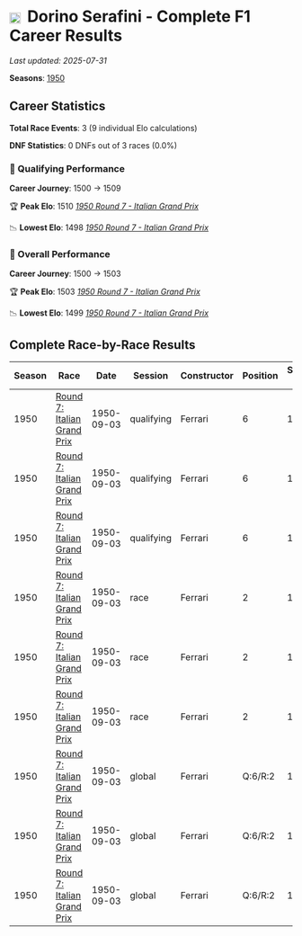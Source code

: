# <img src="https://upload.wikimedia.org/wikipedia/commons/0/03/Flag_of_Italy.svg" alt="Italy" width="20" height="auto" style="vertical-align: middle; margin-right: 5px;" onerror="this.outerHTML='🇮🇹'; this.style.marginRight='5px';"/> Dorino Serafini - Complete F1 Career Results

*Last updated: 2025-07-31*

**Seasons**: [1950](../seasons/1950-season-report)

## Career Statistics

**Total Race Events**: 3 (9 individual Elo calculations)

**DNF Statistics**: 0 DNFs out of 3 races (0.0%)

### 🏁 Qualifying Performance
**Career Journey**: 1500 → 1509

🏆 **Peak Elo**: 1510
   *[1950 Round 7 - Italian Grand Prix](../seasons/1950-season-report#round-7-italian-grand-prix)*

📉 **Lowest Elo**: 1498
   *[1950 Round 7 - Italian Grand Prix](../seasons/1950-season-report#round-7-italian-grand-prix)*

### 🌟 Overall Performance
**Career Journey**: 1500 → 1503

🏆 **Peak Elo**: 1503
   *[1950 Round 7 - Italian Grand Prix](../seasons/1950-season-report#round-7-italian-grand-prix)*

📉 **Lowest Elo**: 1499
   *[1950 Round 7 - Italian Grand Prix](../seasons/1950-season-report#round-7-italian-grand-prix)*


## Complete Race-by-Race Results

| Season | Race | Date | Session | Constructor | Position | Starting ELO | ELO Change | Final ELO | Teammate |
|--------|------|------|---------|-------------|----------|--------------|------------|-----------|----------|
| 1950 | [Round 7: Italian Grand Prix](../seasons/1950-season-report#round-7-italian-grand-prix) | 1950-09-03 | qualifying | Ferrari | 6 | 1500 | +10 | 1510 | [<img src="https://upload.wikimedia.org/wikipedia/commons/thumb/8/83/Flag_of_the_United_Kingdom_%283-5%29.svg/512px-Flag_of_the_United_Kingdom_%283-5%29.svg.png?20250726143817" alt="United Kingdom" width="20" height="auto" style="vertical-align: middle; margin-right: 5px;" onerror="this.outerHTML='🇬🇧'; this.style.marginRight='5px';"/> Peter Whitehead](peter-whitehead) |
| 1950 | [Round 7: Italian Grand Prix](../seasons/1950-season-report#round-7-italian-grand-prix) | 1950-09-03 | qualifying | Ferrari | 6 | 1510 | -12 | 1498 | [<img src="https://upload.wikimedia.org/wikipedia/commons/0/03/Flag_of_Italy.svg" alt="Italy" width="20" height="auto" style="vertical-align: middle; margin-right: 5px;" onerror="this.outerHTML='🇮🇹'; this.style.marginRight='5px';"/> Alberto Ascari](alberto-ascari) |
| 1950 | [Round 7: Italian Grand Prix](../seasons/1950-season-report#round-7-italian-grand-prix) | 1950-09-03 | qualifying | Ferrari | 6 | 1498 | +11 | 1509 | [<img src="https://upload.wikimedia.org/wikipedia/commons/0/03/Flag_of_Italy.svg" alt="Italy" width="20" height="auto" style="vertical-align: middle; margin-right: 5px;" onerror="this.outerHTML='🇮🇹'; this.style.marginRight='5px';"/> Clemente Biondetti](clemente-biondetti) |
| 1950 | [Round 7: Italian Grand Prix](../seasons/1950-season-report#round-7-italian-grand-prix) | 1950-09-03 | race | Ferrari | 2 | 1500 | N/A | 1500 | [<img src="https://upload.wikimedia.org/wikipedia/commons/thumb/8/83/Flag_of_the_United_Kingdom_%283-5%29.svg/512px-Flag_of_the_United_Kingdom_%283-5%29.svg.png?20250726143817" alt="United Kingdom" width="20" height="auto" style="vertical-align: middle; margin-right: 5px;" onerror="this.outerHTML='🇬🇧'; this.style.marginRight='5px';"/> Peter Whitehead](peter-whitehead) |
| 1950 | [Round 7: Italian Grand Prix](../seasons/1950-season-report#round-7-italian-grand-prix) | 1950-09-03 | race | Ferrari | 2 | 1500 | N/A | 1500 | [<img src="https://upload.wikimedia.org/wikipedia/commons/0/03/Flag_of_Italy.svg" alt="Italy" width="20" height="auto" style="vertical-align: middle; margin-right: 5px;" onerror="this.outerHTML='🇮🇹'; this.style.marginRight='5px';"/> Alberto Ascari](alberto-ascari) |
| 1950 | [Round 7: Italian Grand Prix](../seasons/1950-season-report#round-7-italian-grand-prix) | 1950-09-03 | race | Ferrari | 2 | 1500 | N/A | 1500 | [<img src="https://upload.wikimedia.org/wikipedia/commons/0/03/Flag_of_Italy.svg" alt="Italy" width="20" height="auto" style="vertical-align: middle; margin-right: 5px;" onerror="this.outerHTML='🇮🇹'; this.style.marginRight='5px';"/> Clemente Biondetti](clemente-biondetti) |
| 1950 | [Round 7: Italian Grand Prix](../seasons/1950-season-report#round-7-italian-grand-prix) | 1950-09-03 | global | Ferrari | Q:6/R:2 | 1500 | +3 | 1503 | [<img src="https://upload.wikimedia.org/wikipedia/commons/thumb/8/83/Flag_of_the_United_Kingdom_%283-5%29.svg/512px-Flag_of_the_United_Kingdom_%283-5%29.svg.png?20250726143817" alt="United Kingdom" width="20" height="auto" style="vertical-align: middle; margin-right: 5px;" onerror="this.outerHTML='🇬🇧'; this.style.marginRight='5px';"/> Peter Whitehead](peter-whitehead) |
| 1950 | [Round 7: Italian Grand Prix](../seasons/1950-season-report#round-7-italian-grand-prix) | 1950-09-03 | global | Ferrari | Q:6/R:2 | 1503 | -4 | 1499 | [<img src="https://upload.wikimedia.org/wikipedia/commons/0/03/Flag_of_Italy.svg" alt="Italy" width="20" height="auto" style="vertical-align: middle; margin-right: 5px;" onerror="this.outerHTML='🇮🇹'; this.style.marginRight='5px';"/> Alberto Ascari](alberto-ascari) |
| 1950 | [Round 7: Italian Grand Prix](../seasons/1950-season-report#round-7-italian-grand-prix) | 1950-09-03 | global | Ferrari | Q:6/R:2 | 1499 | +3 | 1503 | [<img src="https://upload.wikimedia.org/wikipedia/commons/0/03/Flag_of_Italy.svg" alt="Italy" width="20" height="auto" style="vertical-align: middle; margin-right: 5px;" onerror="this.outerHTML='🇮🇹'; this.style.marginRight='5px';"/> Clemente Biondetti](clemente-biondetti) |
